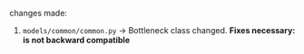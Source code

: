 

changes made:
1. `models/common/common.py` -> Bottleneck class changed. **Fixes necessary: is not backward compatible**

